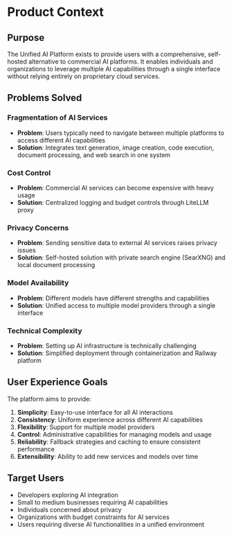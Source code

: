 # Product Context

## Purpose
The Unified AI Platform exists to provide users with a comprehensive, self-hosted alternative to commercial AI platforms. It enables individuals and organizations to leverage multiple AI capabilities through a single interface without relying entirely on proprietary cloud services.

## Problems Solved

### Fragmentation of AI Services
- **Problem**: Users typically need to navigate between multiple platforms to access different AI capabilities
- **Solution**: Integrates text generation, image creation, code execution, document processing, and web search in one system

### Cost Control
- **Problem**: Commercial AI services can become expensive with heavy usage
- **Solution**: Centralized logging and budget controls through LiteLLM proxy

### Privacy Concerns
- **Problem**: Sending sensitive data to external AI services raises privacy issues
- **Solution**: Self-hosted solution with private search engine (SearXNG) and local document processing

### Model Availability
- **Problem**: Different models have different strengths and capabilities
- **Solution**: Unified access to multiple model providers through a single interface

### Technical Complexity
- **Problem**: Setting up AI infrastructure is technically challenging
- **Solution**: Simplified deployment through containerization and Railway platform

## User Experience Goals

The platform aims to provide:

1. **Simplicity**: Easy-to-use interface for all AI interactions
2. **Consistency**: Uniform experience across different AI capabilities
3. **Flexibility**: Support for multiple model providers
4. **Control**: Administrative capabilities for managing models and usage
5. **Reliability**: Fallback strategies and caching to ensure consistent performance
6. **Extensibility**: Ability to add new services and models over time

## Target Users

- Developers exploring AI integration
- Small to medium businesses requiring AI capabilities
- Individuals concerned about privacy
- Organizations with budget constraints for AI services
- Users requiring diverse AI functionalities in a unified environment 
